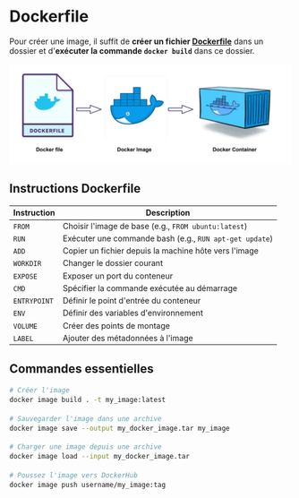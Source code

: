 # Dockerfile

Pour créer une image, il suffit de **créer un fichier [Dockerfile](https://docs.docker.com/reference/dockerfile/)** dans un dossier et d'**exécuter la commande `docker build`** dans ce dossier.

![dockerfile](/learning/docker/dockerfile.png)

## Instructions Dockerfile

| Instruction | Description |
|----------|-------------|
| `FROM` | Choisir l'image de base (e.g., `FROM ubuntu:latest`) |
| `RUN` | Exécuter une commande bash (e.g., `RUN apt-get update`) |
| `ADD` | Copier un fichier depuis la machine hôte vers l'image |
| `WORKDIR` | Changer le dossier courant |
| `EXPOSE` | Exposer un port du conteneur |
| `CMD` | Spécifier la commande exécutée au démarrage |
| `ENTRYPOINT` | Définir le point d'entrée du conteneur |
| `ENV` | Définir des variables d'environnement |
| `VOLUME` | Créer des points de montage |
| `LABEL` | Ajouter des métadonnées à l'image |


## Commandes essentielles

```bash
# Créer l'image
docker image build . -t my_image:latest

# Sauvegarder l'image dans une archive
docker image save --output my_docker_image.tar my_image

# Charger une image depuis une archive
docker image load --input my_docker_image.tar

# Poussez l'image vers DockerHub
docker image push username/my_image:tag
```